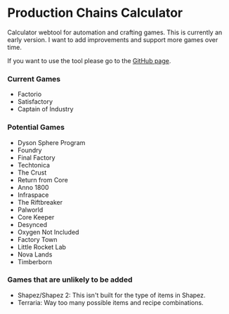 # Production Chains Calculator
Calculator webtool for automation and crafting games. This is currently an early version. I want to add improvements and support more games over time.

If you want to use the tool please go to the [GitHub page](https://kylesky.github.io/production-chains-calculator/).

### Current Games
- Factorio
- Satisfactory
- Captain of Industry

### Potential Games
- Dyson Sphere Program
- Foundry
- Final Factory
- Techtonica
- The Crust
- Return from Core
- Anno 1800
- Infraspace
- The Riftbreaker
- Palworld
- Core Keeper
- Desynced
- Oxygen Not Included
- Factory Town
- Little Rocket Lab
- Nova Lands
- Timberborn

### Games that are unlikely to be added
- Shapez/Shapez 2: This isn't built for the type of items in Shapez.
- Terraria: Way too many possible items and recipe combinations.